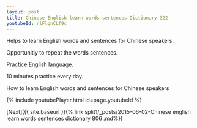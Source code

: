 ```yaml
---
layout: post
title: Chinese English learn words sentences Dictionary 322 
youtubeId: rlFlgnCLf9c
---
```

 
 
Helps to learn English words and sentences for Chinese speakers.

Opportunitiy to repeat the words sentences. 

Practice English language. 
 
10 minutes practice every day. 
 
How to learn English words and sentences for Chinese speakers 
 
{% include youtubePlayer.html id=page.youtubeId %}
 
 
[Next]({{ site.baseurl }}{% link  split1/_posts/2015-06-02-Chinese english learn words sentences dictionary 806 .md%})
 
